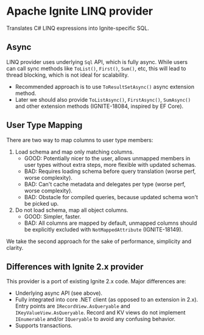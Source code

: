 # Apache Ignite LINQ provider

Translates C# LINQ expressions into Ignite-specific SQL.


## Async

LINQ provider uses underlying `Sql` API, which is fully async. While users can call sync methods like `ToList()`, `First()`, `Sum()`, etc, this will lead to thread blocking, which is not ideal for scalability.

* Recommended approach is to use `ToResultSetAsync()` async extension method.
* Later we should also provide `ToListAsync()`, `FirstAsync()`, `SumAsync()` and other extension methods (IGNITE-18084, inspired by EF Core).


## User Type Mapping

There are two way to map columns to user type members:
1. Load schema and map only matching columns.
   - GOOD: Potentially nicer to the user, allows unmapped members in user types without extra steps, more flexible with updated schemas.
   - BAD: Requires loading schema before query translation (worse perf, worse complexity).
   - BAD: Can't cache metadata and delegates per type (worse perf, worse complexity).
   - BAD: Obstacle for compiled queries, because updated schema won't be picked up.
2. Do not load schema, map all object columns.
   - GOOD: Simpler, faster.
   - BAD: All columns are mapped by default, unmapped columns should be explicitly excluded with `NotMappedAttribute` (IGNITE-18149).

We take the second approach for the sake of performance, simplicity and clarity.


## Differences with Ignite 2.x provider

This provider is a port of existing Ignite 2.x code. Major differences are:

* Underlying async API (see above).
* Fully integrated into core .NET client (as opposed to an extension in 2.x). Entry points are `IRecordView.AsQueryable` and `IKeyValueView.AsQueryable`. Record and KV views do not implement `IEnumerable` and/or `IQueryable` to avoid any confusing behavior.
* Supports transactions.
